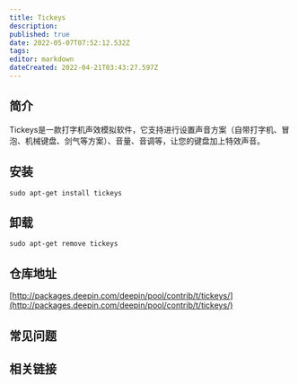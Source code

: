 ```yaml
---
title: Tickeys
description: 
published: true
date: 2022-05-07T07:52:12.532Z
tags: 
editor: markdown
dateCreated: 2022-04-21T03:43:27.597Z
---
```


## 简介

Tickeys是一款打字机声效模拟软件，它支持进行设置声音方案（自带打字机、冒泡、机械键盘、剑气等方案）、音量、音调等，让您的键盘加上特效声音。

## 安装

`sudo apt-get install tickeys`

## 卸载

`sudo apt-get remove tickeys`

## 仓库地址

[http://packages.deepin.com/deepin/pool/contrib/t/tickeys/](http://packages.deepin.com/deepin/pool/contrib/t/tickeys/)

## 常见问题

## 相关链接
